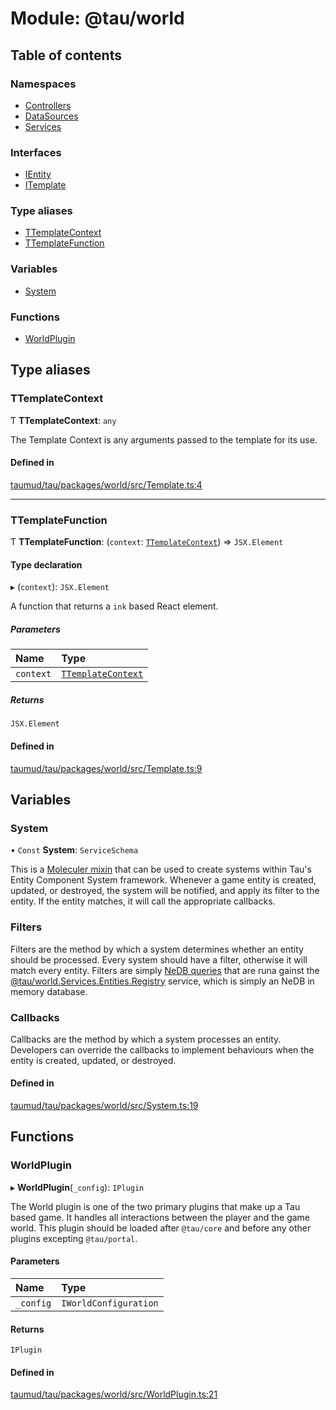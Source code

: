 # Module: @tau/world

## Table of contents

### Namespaces

- [Controllers](tau_world.Controllers.md)
- [DataSources](tau_world.DataSources.md)
- [Services](tau_world.Services.md)

### Interfaces

- [IEntity](../interfaces/tau_world.IEntity.md)
- [ITemplate](../interfaces/tau_world.ITemplate.md)

### Type aliases

- [TTemplateContext](tau_world.md#ttemplatecontext)
- [TTemplateFunction](tau_world.md#ttemplatefunction)

### Variables

- [System](tau_world.md#system)

### Functions

- [WorldPlugin](tau_world.md#worldplugin)

## Type aliases

### TTemplateContext

Ƭ **TTemplateContext**: `any`

The Template Context is any arguments passed to the template for its use.

#### Defined in

[taumud/tau/packages/world/src/Template.ts:4](https://github.com/tau-mud/tau/blob/b8e3567/packages/world/src/Template.ts#L4)

___

### TTemplateFunction

Ƭ **TTemplateFunction**: (`context`: [`TTemplateContext`](tau_world.md#ttemplatecontext)) => `JSX.Element`

#### Type declaration

▸ (`context`): `JSX.Element`

 A function that returns a `ink` based React element.

##### Parameters

| Name | Type |
| :------ | :------ |
| `context` | [`TTemplateContext`](tau_world.md#ttemplatecontext) |

##### Returns

`JSX.Element`

#### Defined in

[taumud/tau/packages/world/src/Template.ts:9](https://github.com/tau-mud/tau/blob/b8e3567/packages/world/src/Template.ts#L9)

## Variables

### System

• `Const` **System**: `ServiceSchema`

This is a [Moleculer mixin](https://moleculer.services/docs/0.14/services.html#Mixins) that
can be used to create systems within Tau's Entity Component System framework. Whenever a game
entity is created, updated, or destroyed, the system will be notified, and apply its filter to
the entity. If the entity matches, it will call the appropriate callbacks.

### Filters
Filters are the method by which a system determines whether an entity should be processed. Every
system should have a filter, otherwise it will match every entity. Filters are simply
[NeDB queries](https://github.com/louischatriot/nedb#basic-querying) that are runa gainst the
[@tau/world.Services.Entities.Registry](../classes/tau_world.Services.Entities.Registry.md) service, which is simply an NeDB in memory database.

### Callbacks
Callbacks are the method by which a system processes an entity. Developers can override the
callbacks to implement behaviours when the entity is created, updated, or destroyed.

#### Defined in

[taumud/tau/packages/world/src/System.ts:19](https://github.com/tau-mud/tau/blob/b8e3567/packages/world/src/System.ts#L19)

## Functions

### WorldPlugin

▸ **WorldPlugin**(`_config`): `IPlugin`

The World plugin is one of the two primary plugins that make up a Tau based game. It handles all interactions between
the player and the game world. This plugin should be loaded after `@tau/core` and before any other plugins
excepting `@tau/portal`.

#### Parameters

| Name | Type |
| :------ | :------ |
| `_config` | `IWorldConfiguration` |

#### Returns

`IPlugin`

#### Defined in

[taumud/tau/packages/world/src/WorldPlugin.ts:21](https://github.com/tau-mud/tau/blob/b8e3567/packages/world/src/WorldPlugin.ts#L21)
